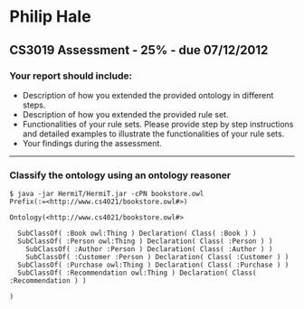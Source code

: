 # Philip Hale
## CS3019 Assessment - 25% - due 07/12/2012

### Your report should include:

* Description of how you extended the provided ontology in different steps.
* Description of how you extended the provided rule set.
* Functionalities of your rule sets. Please provide step by step instructions and detailed examples to illustrate the functionalities of your rule sets.
* Your findings during the assessment.

---------------

### Classify the ontology using an ontology reasoner

```
$ java -jar HermiT/HermiT.jar -cPN bookstore.owl
Prefix(:=<http://www.cs4021/bookstore.owl#>)

Ontology(<http://www.cs4021/bookstore.owl#>

  SubClassOf( :Book owl:Thing ) Declaration( Class( :Book ) )
  SubClassOf( :Person owl:Thing ) Declaration( Class( :Person ) )
    SubClassOf( :Author :Person ) Declaration( Class( :Author ) )
    SubClassOf( :Customer :Person ) Declaration( Class( :Customer ) )
  SubClassOf( :Purchase owl:Thing ) Declaration( Class( :Purchase ) )
  SubClassOf( :Recommendation owl:Thing ) Declaration( Class( :Recommendation ) )

)
```
